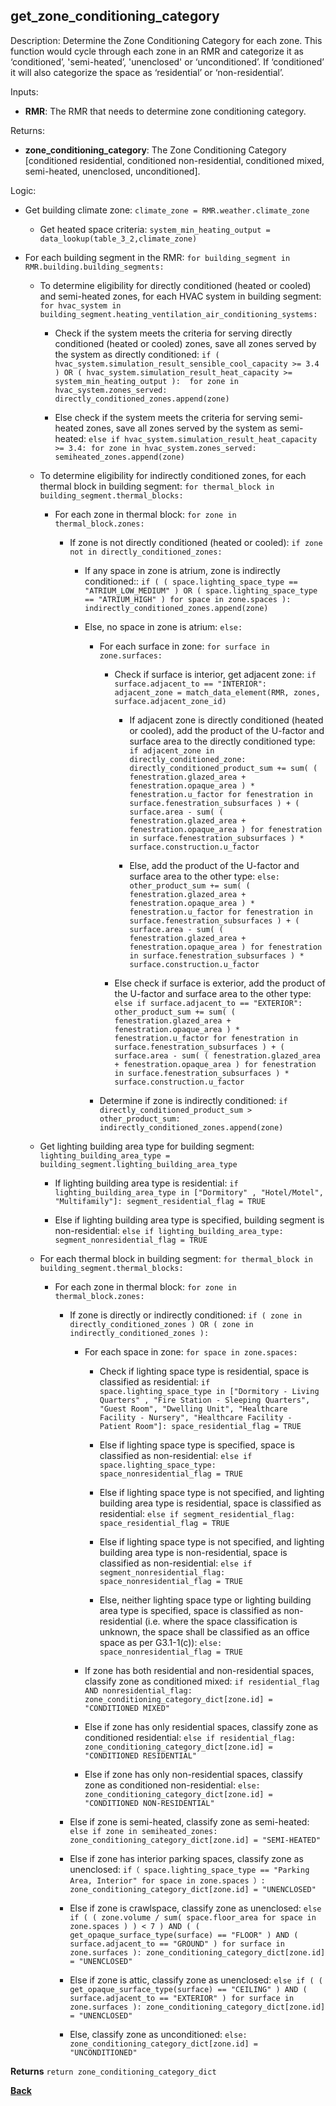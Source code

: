
## get_zone_conditioning_category

Description: Determine the Zone Conditioning Category for each zone. This function would cycle through each zone in an RMR and categorize it as ‘conditioned’, 'semi-heated’, 'unenclosed' or ‘unconditioned’.  If ‘conditioned’ it will also categorize the space as ‘residential’ or ‘non-residential’.  

Inputs:  
  - **RMR**: The RMR that needs to determine zone conditioning category.  

Returns:  
- **zone_conditioning_category**: The Zone Conditioning Category [conditioned residential, conditioned non-residential, conditioned mixed, semi-heated, unenclosed, unconditioned].  


Logic:  

- Get building climate zone: `climate_zone = RMR.weather.climate_zone`  

  - Get heated space criteria: `system_min_heating_output = data_lookup(table_3_2,climate_zone)`  

- For each building segment in the RMR: `for building_segment in RMR.building.building_segments:`  

  - To determine eligibility for directly conditioned (heated or cooled) and semi-heated zones, for each HVAC system in building segment: `for hvac_system in building_segment.heating_ventilation_air_conditioning_systems:`  

    - Check if the system meets the criteria for serving directly conditioned (heated or cooled) zones, save all zones served by the system as directly conditioned: `if ( hvac_system.simulation_result_sensible_cool_capacity >= 3.4 ) OR ( hvac_system.simulation_result_heat_capacity >= system_min_heating_output ):  for zone in hvac_system.zones_served: directly_conditioned_zones.append(zone)`  

    - Else check if the system meets the criteria for serving semi-heated zones, save all zones served by the system as semi-heated: `else if hvac_system.simulation_result_heat_capacity >= 3.4: for zone in hvac_system.zones_served: semiheated_zones.append(zone)`  

  - To determine eligibility for indirectly conditioned zones, for each thermal block in building segment: `for thermal_block in building_segment.thermal_blocks:`  

    - For each zone in thermal block: `for zone in thermal_block.zones:`  

      - If zone is not directly conditioned (heated or cooled): `if zone not in directly_conditioned_zones:`  

        - If any space in zone is atrium, zone is indirectly conditioned:: `if ( ( space.lighting_space_type == "ATRIUM_LOW_MEDIUM" ) OR ( space.lighting_space_type == "ATRIUM_HIGH" ) for space in zone.spaces ): indirectly_conditioned_zones.append(zone)`  

        - Else, no space in zone is atrium: `else:`  

          - For each surface in zone: `for surface in zone.surfaces:`  

            - Check if surface is interior, get adjacent zone: `if surface.adjacent_to == "INTERIOR": adjacent_zone = match_data_element(RMR, zones, surface.adjacent_zone_id)`  

              - If adjacent zone is directly conditioned (heated or cooled), add the product of the U-factor and surface area to the directly conditioned type: `if adjacent_zone in directly_conditioned_zone: directly_conditioned_product_sum += sum( ( fenestration.glazed_area + fenestration.opaque_area ) * fenestration.u_factor for fenestration in surface.fenestration_subsurfaces ) + ( surface.area - sum( ( fenestration.glazed_area + fenestration.opaque_area ) for fenestration in surface.fenestration_subsurfaces ) * surface.construction.u_factor`  

              - Else, add the product of the U-factor and surface area to the other type: `else: other_product_sum += sum( ( fenestration.glazed_area + fenestration.opaque_area ) * fenestration.u_factor for fenestration in surface.fenestration_subsurfaces ) + ( surface.area - sum( ( fenestration.glazed_area + fenestration.opaque_area ) for fenestration in surface.fenestration_subsurfaces ) * surface.construction.u_factor`  

            - Else check if surface is exterior, add the product of the U-factor and surface area to the other type: `else if surface.adjacent_to == "EXTERIOR": other_product_sum += sum( ( fenestration.glazed_area + fenestration.opaque_area ) * fenestration.u_factor for fenestration in surface.fenestration_subsurfaces ) + ( surface.area - sum( ( fenestration.glazed_area + fenestration.opaque_area ) for fenestration in surface.fenestration_subsurfaces ) * surface.construction.u_factor`  

          - Determine if zone is indirectly conditioned: `if directly_conditioned_product_sum > other_product_sum: indirectly_conditioned_zones.append(zone)`  

  - Get lighting building area type for building segment: `lighting_building_area_type = building_segment.lighting_building_area_type`

    - If lighting building area type is residential: `if lighting_building_area_type in ["Dormitory" , "Hotel/Motel", "Multifamily"]: segment_residential_flag = TRUE`  

    - Else if lighting building area type is specified, building segment is non-residential: `else if lighting_building_area_type: segment_nonresidential_flag = TRUE`

  - For each thermal block in building segment: `for thermal_block in building_segment.thermal_blocks:`  

    - For each zone in thermal block: `for zone in thermal_block.zones:`  

      - If zone is directly or indirectly conditioned: `if ( zone in directly_conditioned_zones ) OR ( zone in indirectly_conditioned_zones ):`  

        - For each space in zone: `for space in zone.spaces:`  

          - Check if lighting space type is residential, space is classified as residential: `if space.lighting_space_type in ["Dormitory - Living Quarters" , "Fire Station - Sleeping Quarters", "Guest Room", "Dwelling Unit", "Healthcare Facility - Nursery", "Healthcare Facility - Patient Room"]: space_residential_flag = TRUE`  

          - Else if lighting space type is specified, space is classified as non-residential: `else if space.lighting_space_type: space_nonresidential_flag = TRUE`  

          - Else if lighting space type is not specified, and lighting building area type is residential, space is classified as residential: `else if segment_residential_flag: space_residential_flag = TRUE`

          - Else if lighting space type is not specified, and lighting building area type is non-residential, space is classified as non-residential: `else if segment_nonresidential_flag: space_nonresidential_flag = TRUE`

          - Else, neither lighting space type or lighting building area type is specified, space is classified as non-residential (i.e. where the space classification is unknown, the space shall be classified as an office space as per G3.1-1(c)): `else: space_nonresidential_flag = TRUE`

        - If zone has both residential and non-residential spaces, classify zone as conditioned mixed: `if residential_flag AND nonresidential_flag: zone_conditioning_category_dict[zone.id] = "CONDITIONED MIXED"`  

        - Else if zone has only residential spaces, classify zone as conditioned residential: `else if residential_flag: zone_conditioning_category_dict[zone.id] = "CONDITIONED RESIDENTIAL"`  

        - Else if zone has only non-residential spaces, classify zone as conditioned non-residential: `else: zone_conditioning_category_dict[zone.id] = "CONDITIONED NON-RESIDENTIAL"`  

      - Else if zone is semi-heated, classify zone as semi-heated: `else if zone in semiheated_zones: zone_conditioning_category_dict[zone.id] = "SEMI-HEATED"`  

      - Else if zone has interior parking spaces, classify zone as unenclosed: `if（ space.lighting_space_type == "Parking Area, Interior" for space in zone.spaces ）: zone_conditioning_category_dict[zone.id] = "UNENCLOSED"`  

      - Else if zone is crawlspace, classify zone as unenclosed: `else if ( ( zone.volume / sum( space.floor_area for space in zone.spaces ) ) < 7 ) AND ( ( get_opaque_surface_type(surface) == "FLOOR" ) AND ( surface.adjacent_to == "GROUND" ) for surface in zone.surfaces ): zone_conditioning_category_dict[zone.id] = "UNENCLOSED"`  

      - Else if zone is attic, classify zone as unenclosed: `else if ( ( get_opaque_surface_type(surface) == "CEILING" ) AND ( surface.adjacent_to == "EXTERIOR" ) for surface in zone.surfaces ): zone_conditioning_category_dict[zone.id] = "UNENCLOSED"`  

      - Else, classify zone as unconditioned: `else: zone_conditioning_category_dict[zone.id] = "UNCONDITIONED"`  

**Returns** `return zone_conditioning_category_dict`  

**[Back](../_toc.md)**
